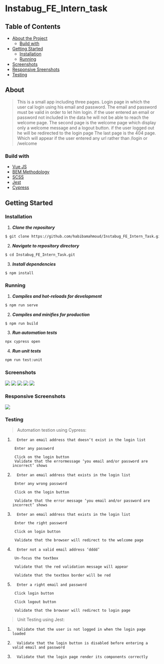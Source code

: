 # Instabug_FE_Intern_task

## Table of Contents

- [About the Project](#about)
  - [Build with](#build-with)
- [Getting Started](#getting-started)
  - [Installation](#installation)
  - [Running](#running)
- [Screenshots](#screenshots)
- [Responsive Sreenshots](#responsive-screenshots)
- [Testing](#testing)

## About

> This is a small app including three pages. Login page in which the user cal login using his email and password. The email and password must be valid in order to let him login. if the user entered an email or password not included in the data he will not be able to reach the welcome page.
> The second page is the welcome page which display only a welcome message and a logout button.
> if the user logged out he will be redirected to the login page
> The last page is the 404 page. Which will appear if the user entered any url rather than /login or /welcome

### Build with

- [Vue JS](https://vuejs.org/)
- [BEM Methodology](http://getbem.com/)
- [SCSS](https://sass-lang.com/documentation/)
- [Jest](https://jestjs.io/)
- [Cypress](https://docs.cypress.io/)

## Getting Started

### Installation

1. **_Clone the repository_**

```sh
$ git clone https://github.com/habibamahmoud/Instabug_FE_Intern_Task.git
```

2. **_Navigate to repository directory_**

```sh
$ cd Instabug_FE_Intern_Task.git
```

3. **_Install dependencies_**

```sh
$ npm install
```

### Running

1. **_Compiles and hot-reloads for development_**

```sh
$ npm run serve
```

2. **_Compiles and minifies for production_**

```sh
$ npm run build
```

3. **_Run automation tests_**

```sh
npx cypress open
```

4. **_Run unit tests_**

```sh
npm run test:unit
```

### Screenshots

<img src="./src/assets/login.jpg">
<img src="./src/assets/validation.jpg">
<img src="./src/assets/validation1.jpg">
<img src="./src/assets/welcome.jpg">
<img src="./src/assets/error2.jpg">

### Responsive Screenshots

<img src="./src/assets/responsive.jpg">

### Testing

> Automation testion using Cypress:

1.       Enter an email address that doesn’t exist in the login list

        Enter any password

        Click on the login button
        Validate that the errormessage ‘you email and/or password are incorrect’ shows

2.       Enter an email address that exists in the login list

        Enter any wrong password

        Click on the login button

        Validate that the error message ‘you email and/or password are incorrect’ shows

3.       Enter an email address that exists in the login list

        Enter the right password

        Click on login button

        Validate that the browser will redirect to the welcome page

4.       Enter not a valid email address ‘dddd’

        Un-focus the textbox

        Validate that the red validation message will appear

        Validate that the textbox border will be red

5.       Enter a right email and password

        Click login button

        Click logout button

        Validate that the browser will redirect to login page

> Unit Testing using Jest:

1.       Validate that the user is not logged in when the login page loaded
2.       Validate that the login button is disabled before entering a valid email and password
3.       Validate that the login page render its components correctly
